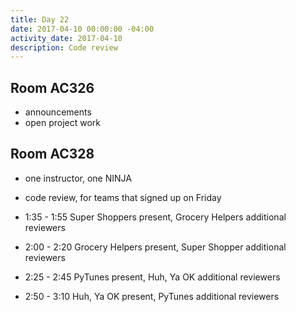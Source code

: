 ```yaml
---
title: Day 22
date: 2017-04-10 00:00:00 -04:00
activity_date: 2017-04-10
description: Code review
---
```


## Room AC326
* announcements
* open project work

## Room AC328
* one instructor, one NINJA
* code review, for teams that signed up on Friday
* 1:35 - 1:55 Super Shoppers present, Grocery Helpers additional reviewers
* 2:00 - 2:20 Grocery Helpers present, Super Shopper additional reviewers

* 2:25 - 2:45 PyTunes present, Huh, Ya OK additional reviewers
* 2:50 - 3:10 Huh, Ya OK present, PyTunes additional reviewers
